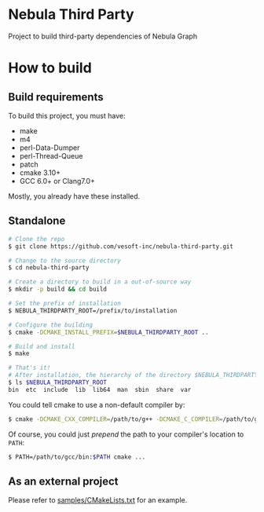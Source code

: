 # Nebula Third Party
Project to build third-party dependencies of Nebula Graph


# How to build

## Build requirements
To build this project, you must have:
  * make
  * m4
  * perl-Data-Dumper
  * perl-Thread-Queue
  * patch
  * cmake 3.10+
  * GCC 6.0+ or Clang7.0+

Mostly, you already have these installed.


## Standalone

```sh
# Clone the repo
$ git clone https://github.com/vesoft-inc/nebula-third-party.git

# Change to the source directory
$ cd nebula-third-party

# Create a directory to build in a out-of-source way
$ mkdir -p build && cd build

# Set the prefix of installation
$ NEBULA_THIRDPARTY_ROOT=/prefix/to/installation

# Configure the building
$ cmake -DCMAKE_INSTALL_PREFIX=$NEBULA_THIRDPARTY_ROOT ..

# Build and install
$ make

# That's it!
# After installation, the hierarchy of the directory $NEBULA_THIRDPARTY_ROOT is like
$ ls $NEBULA_THIRDPARTY_ROOT
bin  etc  include  lib  lib64  man  sbin  share  var
```

You could tell cmake to use a non-default compiler by:
```sh
$ cmake -DCMAKE_CXX_COMPILER=/path/to/g++ -DCMAKE_C_COMPILER=/path/to/gcc ...
```

Of course, you could just _prepend_ the path to your compiler's location to `PATH`:
```sh
$ PATH=/path/to/gcc/bin:$PATH cmake ...
```


## As an external project

Please refer to [samples/CMakeLists.txt](samples/CMakeLists.txt) for an example.
